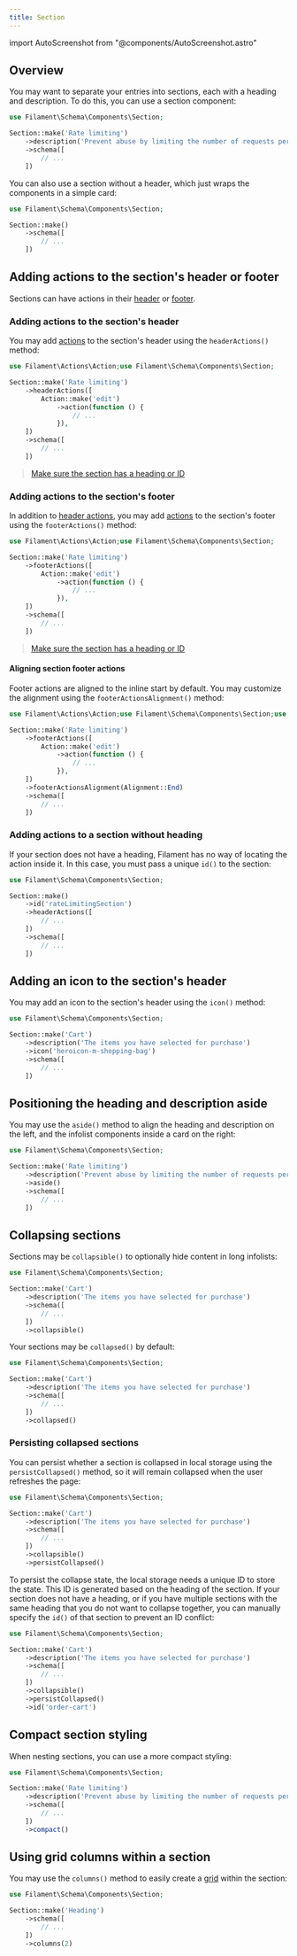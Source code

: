 ```yaml
---
title: Section
---
```

import AutoScreenshot from "@components/AutoScreenshot.astro"

## Overview

You may want to separate your entries into sections, each with a heading and description. To do this, you can use a section component:

```php
use Filament\Schema\Components\Section;

Section::make('Rate limiting')
    ->description('Prevent abuse by limiting the number of requests per period')
    ->schema([
        // ...
    ])
```

<AutoScreenshot name="infolists/layout/section/simple" alt="Section" version="3.x" />

You can also use a section without a header, which just wraps the components in a simple card:

```php
use Filament\Schema\Components\Section;

Section::make()
    ->schema([
        // ...
    ])
```

<AutoScreenshot name="infolists/layout/section/without-header" alt="Section without header" version="3.x" />

## Adding actions to the section's header or footer

Sections can have actions in their [header](#adding-actions-to-the-sections-header) or [footer](#adding-actions-to-the-sections-footer).

### Adding actions to the section's header

You may add [actions](../actions) to the section's header using the `headerActions()` method:

```php
use Filament\Actions\Action;use Filament\Schema\Components\Section;

Section::make('Rate limiting')
    ->headerActions([
        Action::make('edit')
            ->action(function () {
                // ...
            }),
    ])
    ->schema([
        // ...
    ])
```

<AutoScreenshot name="infolists/layout/section/header/actions" alt="Section with header actions" version="3.x" />

> [Make sure the section has a heading or ID](#adding-actions-to-a-section-without-heading)

### Adding actions to the section's footer

In addition to [header actions](#adding-an-icon-to-the-sections-header), you may add [actions](../actions) to the section's footer using the `footerActions()` method:

```php
use Filament\Actions\Action;use Filament\Schema\Components\Section;

Section::make('Rate limiting')
    ->footerActions([
        Action::make('edit')
            ->action(function () {
                // ...
            }),
    ])
    ->schema([
        // ...
    ])
```

<AutoScreenshot name="infolists/layout/section/footer/actions" alt="Section with footer actions" version="3.x" />

> [Make sure the section has a heading or ID](#adding-actions-to-a-section-without-heading)

#### Aligning section footer actions

Footer actions are aligned to the inline start by default. You may customize the alignment using the `footerActionsAlignment()` method:

```php
use Filament\Actions\Action;use Filament\Schema\Components\Section;use Filament\Support\Enums\Alignment;

Section::make('Rate limiting')
    ->footerActions([
        Action::make('edit')
            ->action(function () {
                // ...
            }),
    ])
    ->footerActionsAlignment(Alignment::End)
    ->schema([
        // ...
    ])
```

### Adding actions to a section without heading

If your section does not have a heading, Filament has no way of locating the action inside it. In this case, you must pass a unique `id()` to the section:

```php
use Filament\Schema\Components\Section;

Section::make()
    ->id('rateLimitingSection')
    ->headerActions([
        // ...
    ])
    ->schema([
        // ...
    ])
```

## Adding an icon to the section's header

You may add an icon to the section's header using the `icon()` method:

```php
use Filament\Schema\Components\Section;

Section::make('Cart')
    ->description('The items you have selected for purchase')
    ->icon('heroicon-m-shopping-bag')
    ->schema([
        // ...
    ])
```

<AutoScreenshot name="infolists/layout/section/icons" alt="Section with icon" version="3.x" />

## Positioning the heading and description aside

You may use the `aside()` method to align the heading and description on the left, and the infolist components inside a card on the right:

```php
use Filament\Schema\Components\Section;

Section::make('Rate limiting')
    ->description('Prevent abuse by limiting the number of requests per period')
    ->aside()
    ->schema([
        // ...
    ])
```

<AutoScreenshot name="infolists/layout/section/aside" alt="Section with heading and description aside" version="3.x" />

## Collapsing sections

Sections may be `collapsible()` to optionally hide content in long infolists:

```php
use Filament\Schema\Components\Section;

Section::make('Cart')
    ->description('The items you have selected for purchase')
    ->schema([
        // ...
    ])
    ->collapsible()
```

Your sections may be `collapsed()` by default:

```php
use Filament\Schema\Components\Section;

Section::make('Cart')
    ->description('The items you have selected for purchase')
    ->schema([
        // ...
    ])
    ->collapsed()
```

<AutoScreenshot name="infolists/layout/section/collapsed" alt="Collapsed section" version="3.x" />

### Persisting collapsed sections

You can persist whether a section is collapsed in local storage using the `persistCollapsed()` method, so it will remain collapsed when the user refreshes the page:

```php
use Filament\Schema\Components\Section;

Section::make('Cart')
    ->description('The items you have selected for purchase')
    ->schema([
        // ...
    ])
    ->collapsible()
    ->persistCollapsed()
```

To persist the collapse state, the local storage needs a unique ID to store the state. This ID is generated based on the heading of the section. If your section does not have a heading, or if you have multiple sections with the same heading that you do not want to collapse together, you can manually specify the `id()` of that section to prevent an ID conflict:

```php
use Filament\Schema\Components\Section;

Section::make('Cart')
    ->description('The items you have selected for purchase')
    ->schema([
        // ...
    ])
    ->collapsible()
    ->persistCollapsed()
    ->id('order-cart')
```

## Compact section styling

When nesting sections, you can use a more compact styling:

```php
use Filament\Schema\Components\Section;

Section::make('Rate limiting')
    ->description('Prevent abuse by limiting the number of requests per period')
    ->schema([
        // ...
    ])
    ->compact()
```

<AutoScreenshot name="infolists/layout/section/compact" alt="Compact section" version="3.x" />

## Using grid columns within a section

You may use the `columns()` method to easily create a [grid](grid) within the section:

```php
use Filament\Schema\Components\Section;

Section::make('Heading')
    ->schema([
        // ...
    ])
    ->columns(2)
```

